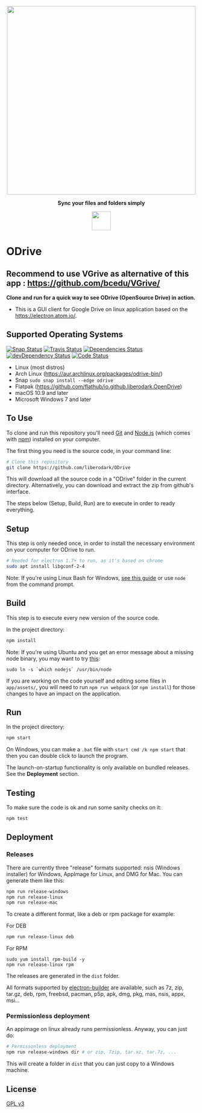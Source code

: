 <p align="center">
    <img src="https://raw.githubusercontent.com/liberodark/Odrive/master/public/images/logo.png" width="500">    
</p>
<p align="center">
  <b>Sync your files and folders simply</b>
</p>

</p>
<p align="center">
<a href="https://www.paypal.com/cgi-bin/webscr?cmd=_s-xclick&hosted_button_id=3XL3UN5WFNW2Y&source=url">
	<img src="https://avaazimages.s3.amazonaws.com/paypal_donate_button.jpg" height="50"  />
</a>
</p>

# ODrive

## Recommend to use VGrive as alternative of this app : https://github.com/bcedu/VGrive/

**Clone and run for a quick way to see ODrive (OpenSource Drive) in action.**

- This is a GUI client for Google Drive on linux application based on the https://electron.atom.io/.

## Supported Operating Systems

[![Snap Status](https://build.snapcraft.io/badge/liberodark/ODrive.svg)](https://build.snapcraft.io/user/liberodark/ODrive)
[![Travis Status](https://travis-ci.org/liberodark/ODrive.svg?branch=master)](https://travis-ci.org/liberodark/ODrive)
[![Dependencies Status](https://david-dm.org/liberodark/odrive/status.svg?theme=shields.io)](https://david-dm.org/liberodark/odrive)
[![devDependency Status](https://david-dm.org/liberodark/odrive/dev-status.svg?theme=shields.io)](https://david-dm.org/liberodark/odrive#info=devDependencies)
[![Code Status](https://www.codefactor.io/repository/github/liberodark/odrive/badge)](https://www.codefactor.io/repository/github/liberodark/odrive)

- Linux (most distros)
- Arch Linux (https://aur.archlinux.org/packages/odrive-bin/)
- Snap ```sudo snap install --edge odrive```
- Flatpak (https://github.com/flathub/io.github.liberodark.OpenDrive)
- macOS 10.9 and later
- Microsoft Windows 7 and later

## To Use

To clone and run this repository you'll need [Git](https://git-scm.com) and [Node.js](https://nodejs.org/en/download/) (which comes with [npm](http://npmjs.com)) installed on your computer. 

The first thing you need is the source code, in your command line:

```bash
# Clone this repository
git clone https://github.com/liberodark/ODrive
```
This will download all the source code in a "ODrive" folder in the current directory. Alternatively, you can download and extract the zip from github's interface.

The steps below (Setup, Build, Run) are to execute in order to ready everything. 

## Setup

This step is only needed once, in order to install the necessary environment on your computer for ODrive to run.

```bash
# Needed for electron 1.7+ to run, as it's based on chrome
sudo apt install libgconf-2-4
```

Note: If you're using Linux Bash for Windows, [see this guide](https://www.howtogeek.com/261575/how-to-run-graphical-linux-desktop-applications-from-windows-10s-bash-shell/) or use `node` from the command prompt.

## Build

This step is to execute every new version of the source code.

In the project directory:

```bash
npm install
```

Note: If you're using Ubuntu and you get an error message about a missing node binary, you may want to try [this](https://stackoverflow.com/questions/18130164/nodejs-vs-node-on-ubuntu-12-04): 

```sudo ln -s `which nodejs` /usr/bin/node```

If you are working on the code yourself and editing some files in `app/assets/`, you will need to run `npm run webpack` (or `npm install`) for those changes to have an impact on the application.

## Run

In the project directory:

```bash
npm start
```

On Windows, you can make a `.bat` file with `start cmd /k npm start` that then you can double click to launch the program.

The launch-on-startup functionality is only available on bundled releases. See the **Deployment** section.

## Testing

To make sure the code is ok and run some sanity checks on it:

```bash
npm test
```

## Deployment

### Releases

There are currently three "release" formats supported: nsis (Windows installer) for Windows, AppImage for Linux, and DMG for Mac. You can generate them like this:

```bash
npm run release-windows
npm run release-linux
npm run release-mac
```

To create a different format, like a deb or rpm package for example:

For DEB
```bash
npm run release-linux deb
```
For RPM
```
sudo yum install rpm-build -y
npm run release-linux rpm
```

The releases are generated in the `dist` folder.

All formats supported by [electron-builder](https://github.com/electron-userland/electron-builder) are available, such as 7z, zip, tar.gz, deb, rpm, freebsd, pacman, p5p, apk, dmg, pkg, mas, nsis, appx, msi...

### Permissionless deployment

An appimage on linux already runs permissionless. Anyway, you can just do:

```bash
# Permissonless deployment
npm run release-windows dir # or zip, 7zip, tar.xz, tar.7z, ...
```

This will create a folder in `dist` that you can just copy to a Windows machine.

## License

[GPL v3](LICENSE.md)
